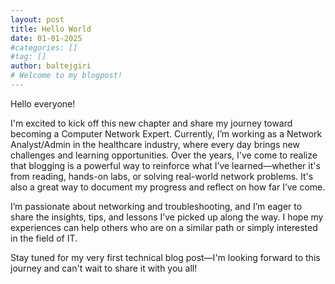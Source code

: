 ```yaml
---
layout: post
title: Hello World
date: 01-01-2025
#categories: []
#tag: []
author: baltejgiri
# Welcome to my blogpost!
---
```

Hello everyone!

I'm excited to kick off this new chapter and share my journey toward becoming a Computer Network Expert. Currently, I’m working as a Network Analyst/Admin in the healthcare industry, where every day brings new challenges and learning opportunities. Over the years, I've come to realize that blogging is a powerful way to reinforce what I’ve learned—whether it's from reading, hands-on labs, or solving real-world network problems. It's also a great way to document my progress and reflect on how far I’ve come.

I’m passionate about networking and troubleshooting, and I’m eager to share the insights, tips, and lessons I’ve picked up along the way. I hope my experiences can help others who are on a similar path or simply interested in the field of IT.

Stay tuned for my very first technical blog post—I'm looking forward to this journey and can't wait to share it with you all!
